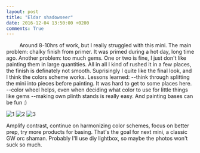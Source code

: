 ```yaml
---
layout: post
title: "Eldar shadowseer"
date: 2016-12-04 13:50:00 +0200
comments: True
---
```



&nbsp;&nbsp;&nbsp;&nbsp;&nbsp;&nbsp;&nbsp;&nbsp;
Around 8-10hrs of work, but I really struggled with this mini. The main problem: chalky finish from primer. It was primed during a hot day, long time ago.
Another problem: too much gems. One or two is fine, I just don't like painting them in large quantities. All in all I kind of rushed it in a few places, the finish is definately not smooth. Suprisingly I quite like the final look, and I think the colors scheme works. Lessons learned:
--think through splitting the mini into pieces before painting. It was hard to get to some places here.
--color wheel helps, even when deciding what color to use for little things like gems
--making own plinth stands is really easy. And painting bases can be fun :)

![1](http://drive.google.com/uc?export=view&id=0B8W6Bk6dW7caZ2ozOEdvcVBoUzQ)
![2](http://drive.google.com/uc?export=view&id=0B8W6Bk6dW7caSDIta2V5MUIzYms)
![3](http://drive.google.com/uc?export=view&id=0B8W6Bk6dW7cabW9URDFfTjUtdG8)

Amplify contrast, continue on harmonizing color schemes, focus on better prep, try more products for basing.
That's the goal for next mini, a classic GW orc shaman. Probably I'll use diy lightbox, so maybe the photos won't suck so much.





